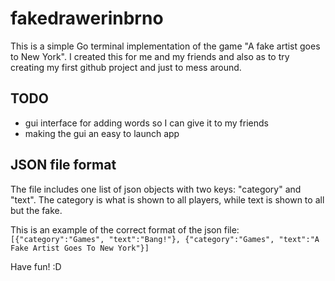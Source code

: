 # fakedrawerinbrno

This is a simple Go terminal implementation of the game "A fake artist goes to New York".
I created this for me and my friends and also as to try creating my first github project and just to mess around.

## TODO

- gui interface for adding words so I can give it to my friends
- making the gui an easy to launch app


## JSON file format

The file includes one list of json objects with two keys: "category" and "text". The category is what is shown to all players, while text is shown to all but the fake.

This is an example of the correct format of the json file: `[{"category":"Games", "text":"Bang!"}, {"category":"Games", "text":"A Fake Artist Goes To New York"}]`

Have fun! :D
